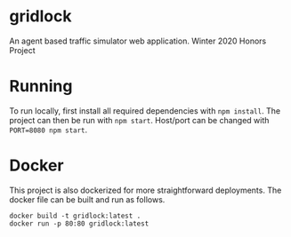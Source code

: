 # gridlock
An agent based traffic simulator web application. Winter 2020 Honors Project

# Running
To run locally, first install all required dependencies with `npm install`.
The project can then be run with `npm start`. Host/port can be changed with
`PORT=8080 npm start`.

# Docker
This project is also dockerized for more straightforward deployments. The docker
file can be built and run as follows.
```
docker build -t gridlock:latest .
docker run -p 80:80 gridlock:latest
```

